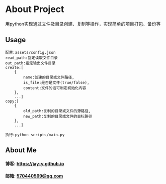 # About Project
用python实现通过文件及目录创建、复制等操作，实现简单的项目打包、备份等

## Usage
```
配置:assets/config.json
read_path:指定读取文件目录
out_path:指定输出文件目录
create:[
    {
        name:创建的目录或文件路径,
        is_file:是否是文件(true/false),
        content:文件的话可制定初始化内容
    },
    ...]
copy:[
    {
        old_path:复制的目录或文件的源路径,
        new_path:复制的目录或文件的目标路径
    },
    ...]

执行:python scripts/main.py
```
## About Me
#### 博客: https://jay-y.github.io
#### 邮箱: 570440569@qq.com
